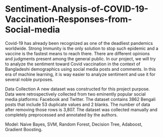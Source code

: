 # Sentiment-Analysis-of-COVID-19-Vaccination-Responses-from-Social-media
Covid-19 has already been recognized as one of the deadliest pandemics worldwide. Strong Immunity is the only solution to stop such epidemic and a vaccine is the fastest means to reach there. There are different opinions and judgments present among the general public. In our project, we will try to analyze the sentiment toward Covid vaccination in the context of Bangladeshi demographics using social media posts and comments. In this era of machine learning, it is way easier to analyze sentiment and use it for several noble purposes.

Data Collection
A new dataset was constructed for this project purpose. Data were retrospectively collected from two eminently popular social media platforms: Facebook and Twitter. The dataset contains 3862 Bengali posts that include 53 duplicate values and 2 blanks. The number of data after removing those rows is 3,807. The dataset was collected manually and completely preprocessed and annotated by the authors. 

Model: Naive Bayes, SVM, Random Forest, Decision Tree, Adaboost, Gradient Boosting.

 

